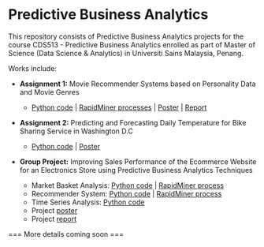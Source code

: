 # Predictive Business Analytics

This repository consists of Predictive Business Analytics projects for the course CDS513 - Predictive Business Analytics enrolled as part of Master of Science (Data Science & Analytics) in Universiti Sains Malaysia, Penang.

Works include:

- **Assignment 1:** Movie Recommender Systems based on Personality Data and Movie Genres
  - [Python code](https://github.com/yongmenglee/cds513_predictive_business_analytics/blob/master/cds513_predictive_business_analytics/cds513_assign_01/01_Python%20-%20Data%20Preprocessing/Python%20-%20Data%20Analysis%20and%20Preprocessing.ipynb) | [RapidMiner processes](https://github.com/yongmenglee/cds513_predictive_business_analytics/tree/master/cds513_predictive_business_analytics/cds513_assign_01/02_RapidMiner%20-%20Processes) | [Poster](https://github.com/yongmenglee/cds513_predictive_business_analytics/blob/master/cds513_predictive_business_analytics/cds513_assign_01/cds513_assign_01_poster.pdf) | [Report](https://github.com/yongmenglee/cds513_predictive_business_analytics/blob/master/cds513_predictive_business_analytics/cds513_assign_01/cds513_assign_01_report.pdf)

- **Assignment 2:** Predicting and Forecasting Daily Temperature for Bike Sharing Service in Washington D.C
  - [Python code](https://github.com/yongmenglee/cds513_predictive_business_analytics/blob/master/cds513_predictive_business_analytics/cds513_assign_02/Python/Assignment_2-Python.ipynb) | [Poster](https://github.com/yongmenglee/cds513_predictive_business_analytics/blob/master/cds513_predictive_business_analytics/cds513_assign_02/Assignment_2-Poster.pdf)

- **Group Project:** Improving Sales Performance of the Ecommerce Website for an Electronics Store using Predictive Business Analytics Techniques
  - Market Basket Analysis: [Python code](https://github.com/yongmenglee/cds513_predictive_business_analytics/blob/master/cds513_predictive_business_analytics/cds513_group_03/Python/Data_Preprocessing_MBA.ipynb) | [RapidMiner process](https://github.com/yongmenglee/cds513_predictive_business_analytics/tree/master/cds513_predictive_business_analytics/cds513_group_03/RapidMiner/Market_Basket_Analysis/process)
  - Recommender System: [Python code](https://github.com/yongmenglee/cds513_predictive_business_analytics/blob/master/cds513_predictive_business_analytics/cds513_group_03/Python/Data_Preprocessing_RS.ipynb) | [RapidMiner process](https://github.com/yongmenglee/cds513_predictive_business_analytics/tree/master/cds513_predictive_business_analytics/cds513_group_03/RapidMiner/Recommender_System/process)
  - Time Series Analysis: [Python code](https://github.com/yongmenglee/cds513_predictive_business_analytics/blob/master/cds513_predictive_business_analytics/cds513_group_03/Python/Time_Series_Forecasting.ipynb)
  - Project [poster](https://github.com/yongmenglee/cds513_predictive_business_analytics/blob/master/cds513_predictive_business_analytics/cds513_group_03/CDS513_Group3_POSTER.pdf)
  - Project [report](https://github.com/yongmenglee/cds513_predictive_business_analytics/blob/master/cds513_predictive_business_analytics/cds513_group_03/CDS513_Group3_FINAL_REPORT.pdf)

=== More details coming soon ===
